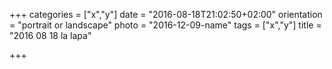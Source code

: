 +++
categories = ["x","y"]
date = "2016-08-18T21:02:50+02:00"
orientation = "portrait or landscape"
photo = "2016-12-09-name"
tags = ["x","y"]
title = "2016 08 18 la lapa"

+++
